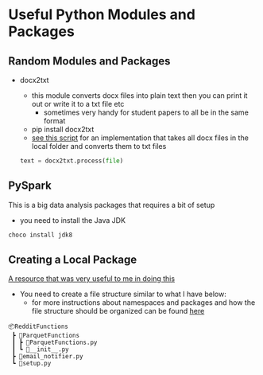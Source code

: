 # Useful Python Modules and Packages

## Random Modules and Packages

- docx2txt
    - this module converts docx files into plain text then you can print it out or write it to a txt file etc
        - sometimes very handy for student papers to all be in the same format
    - pip install docx2txt
    - [see this script](useful_scripts/docx_to_txt.py) for an implementation that takes all docx files in the local folder and converts them to txt files

    ```python
    text = docx2txt.process(file)
    ```

## PySpark

This is a big data analysis packages that requires a bit of setup

- you need to install the Java JDK

```PowerShell
choco install jdk8
```

## Creating a Local Package

[A resource that was very useful to me in doing this](https://www.ictshore.com/python/create-python-modules-tutorial/)

- You need to create a file structure similar to what I have below:
    - for more instructions about namespaces and packages and how the file structure should be organized can be found [here](https://setuptools.readthedocs.io/en/latest/setuptools.html#find-namespace-packages)

```plaintext
📦RedditFunctions
 ┣ 📂ParquetFunctions
 ┃ ┣ 📜ParquetFunctions.py
 ┃ ┗ 📜__init__.py
 ┣ 📜email_notifier.py
 ┗ 📜setup.py
```
